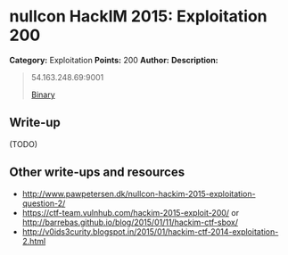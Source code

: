 # nullcon HackIM 2015: Exploitation 200

**Category:** Exploitation
**Points:** 200
**Author:**
**Description:**

> 54.163.248.69:9001
>
>	[Binary](sbox.tar.gz)

## Write-up

(TODO)

## Other write-ups and resources

* <http://www.pawpetersen.dk/nullcon-hackim-2015-exploitation-question-2/>
* <https://ctf-team.vulnhub.com/hackim-2015-exploit-200/> or <http://barrebas.github.io/blog/2015/01/11/hackim-ctf-sbox/>
* <http://v0ids3curity.blogspot.in/2015/01/hackim-ctf-2014-exploitation-2.html>
